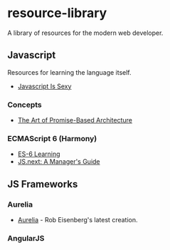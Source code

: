 # resource-library
A library of resources for the modern web developer.

## Javascript
Resources for learning the language itself.
- [Javascript Is Sexy](http://javascriptissexy.com/)

### Concepts
- [The Art of Promise-Based Architecture](http://rangle.io/blog/the-art-of-promise-based-architecture/)

### ECMAScript 6 (Harmony)
- [ES-6 Learning](https://github.com/ericdouglas/ES6-Learning)
- [JS.next: A Manager's Guide](http://chimera.labs.oreilly.com/books/1234000001623/index.html)

## JS Frameworks

### Aurelia
- [Aurelia](http://aurelia.io/index.html) - Rob Eisenberg's latest creation.
### AngularJS
